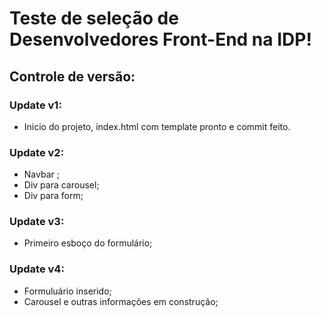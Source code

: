 # Teste de seleção de Desenvolvedores Front-End na IDP!

## Controle de versão:

### Update v1:
- Inicio do projeto, index.html com template pronto e commit feito.

### Update v2:
- Navbar  ;
- Div para carousel;  
- Div para form;

### Update v3:
- Primeiro esboço do formulário;

### Update v4:
- Formuluário inserido;
- Carousel e outras informações em construção;